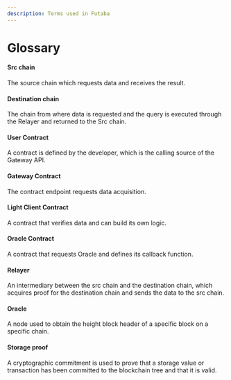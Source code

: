 ```yaml
---
description: Terms used in Futaba
---
```


# Glossary

#### Src chain

The source chain which requests data and receives the result.

#### Destination chain

The chain from where data is requested and the query is executed through the Relayer and returned to the Src chain.

#### User Contract

A contract is defined by the developer, which is the calling source of the Gateway API.

#### Gateway Contract

The contract endpoint requests data acquisition.

#### Light Client Contract

A contract that verifies data and can build its own logic.

#### Oracle Contract

A contract that requests Oracle and defines its callback function.

#### Relayer

An intermediary between the src chain and the destination chain, which acquires proof for the destination chain and sends the data to the src chain.

#### Oracle

A node used to obtain the height block header of a specific block on a specific chain.

#### Storage proof

A cryptographic commitment is used to prove that a storage value or transaction has been committed to the blockchain tree and that it is valid.
